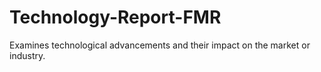 # Technology-Report-FMR
Examines technological advancements and their impact on the market or industry.
